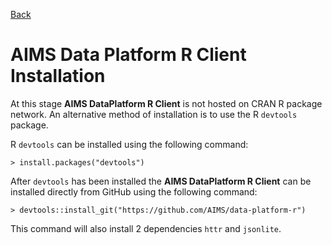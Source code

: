 [Back](index)

AIMS Data Platform R Client Installation
=======================================

At this stage __AIMS DataPlatform R Client__ is not hosted on CRAN R package network.  An alternative method of installation is to use the R `devtools` package.

R `devtools` can be installed using the following command:

```
> install.packages("devtools")

```

After `devtools` has been installed the __AIMS DataPlatform R Client__ can be installed directly from GitHub using the following command:

```
> devtools::install_git("https://github.com/AIMS/data-platform-r")

```

This command will also install 2 dependencies `httr` and `jsonlite`.
